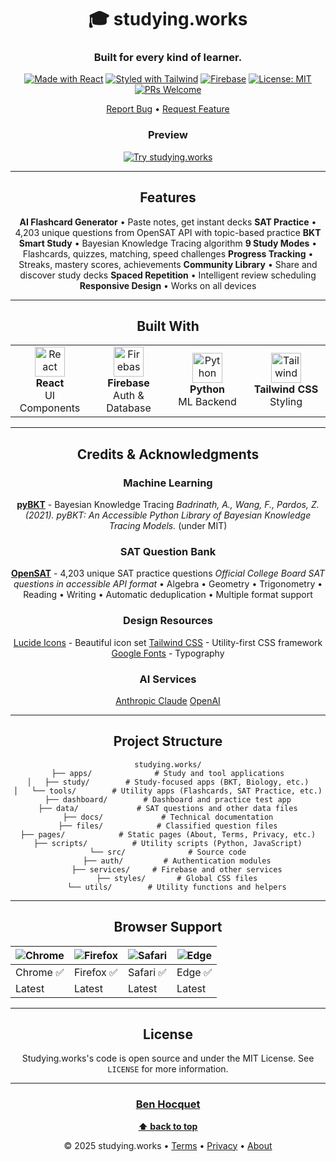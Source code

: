 <div align="center">

# 🎓 studying.works

### Built for every kind of learner.

[![Made with React](https://img.shields.io/badge/React-18-61dafb?logo=react&logoColor=white)](https://react.dev/)
[![Styled with Tailwind](https://img.shields.io/badge/Tailwind-CSS-38bdf8?logo=tailwindcss&logoColor=white)](https://tailwindcss.com/)
[![Firebase](https://img.shields.io/badge/Firebase-Backend-ffca28?logo=firebase&logoColor=black)](https://firebase.google.com/)
[![License: MIT](https://img.shields.io/badge/License-MIT-blue.svg)](LICENSE)
[![PRs Welcome](https://img.shields.io/badge/PRs-welcome-brightgreen.svg)](CONTRIBUTING.md)

[Report Bug](https://github.com/benpitt/studying.works/issues) • [Request Feature](https://github.com/benpitt/studying.works/issues)

<div align="center">

### Preview

<a href="https://studying.works">
  <img src="https://img.shields.io/badge/🎓_Try_It_Live-studying.works-667eea?style=for-the-badge" alt="Try studying.works"/>
</a>

</div>

---

## Features

 **AI Flashcard Generator** • Paste notes, get instant decks
 **SAT Practice** • 4,203 unique questions from OpenSAT API with topic-based practice
 **BKT Smart Study** • Bayesian Knowledge Tracing algorithm
 **9 Study Modes** • Flashcards, quizzes, matching, speed challenges
**Progress Tracking** • Streaks, mastery scores, achievements
**Community Library** • Share and discover study decks
**Spaced Repetition** • Intelligent review scheduling
**Responsive Design** • Works on all devices  

---

## Built With

<table>
<tr>
<td align="center" width="25%">
<img src="https://cdn.jsdelivr.net/gh/devicons/devicon/icons/react/react-original.svg" width="48" height="48" alt="React" />
<br><strong>React</strong>
<br>UI Components
</td>
<td align="center" width="25%">
<img src="https://cdn.jsdelivr.net/gh/devicons/devicon/icons/firebase/firebase-plain.svg" width="48" height="48" alt="Firebase" />
<br><strong>Firebase</strong>
<br>Auth & Database
</td>
<td align="center" width="25%">
<img src="https://cdn.jsdelivr.net/gh/devicons/devicon/icons/python/python-original.svg" width="48" height="48" alt="Python" />
<br><strong>Python</strong>
<br>ML Backend
</td>
<td align="center" width="25%">
<img src="https://upload.wikimedia.org/wikipedia/commons/thumb/d/d5/Tailwind_CSS_Logo.svg/2560px-Tailwind_CSS_Logo.svg.png" width="48" height="48" alt="Tailwind" />
<br><strong>Tailwind CSS</strong>
<br>Styling
</td>
</tr>
</table>

---

##  Credits & Acknowledgments

### Machine Learning
**[pyBKT](https://github.com/CAHLR/pyBKT)** - Bayesian Knowledge Tracing
*Badrinath, A., Wang, F., Pardos, Z. (2021). pyBKT: An Accessible Python Library of Bayesian Knowledge Tracing Models.*
(under MIT)

### SAT Question Bank
**[OpenSAT](https://github.com/opensat/opensat)** - 4,203 unique SAT practice questions
*Official College Board SAT questions in accessible API format*
• Algebra • Geometry • Trigonometry • Reading • Writing
• Automatic deduplication • Multiple format support

### Design Resources
[Lucide Icons](https://lucide.dev/) - Beautiful icon set
[Tailwind CSS](https://tailwindcss.com/) - Utility-first CSS framework
[Google Fonts](https://fonts.google.com/) - Typography


### AI Services
[Anthropic Claude](https://www.anthropic.com/claude)
[OpenAI](https://openai.com/) 


---

## Project Structure

```
studying.works/
├── apps/              # Study and tool applications
│   ├── study/        # Study-focused apps (BKT, Biology, etc.)
│   └── tools/        # Utility apps (Flashcards, SAT Practice, etc.)
├── dashboard/        # Dashboard and practice test app
├── data/             # SAT questions and other data files
├── docs/             # Technical documentation
├── files/            # Classified question files
├── pages/            # Static pages (About, Terms, Privacy, etc.)
├── scripts/          # Utility scripts (Python, JavaScript)
└── src/              # Source code
    ├── auth/         # Authentication modules
    ├── services/     # Firebase and other services
    ├── styles/       # Global CSS files
    └── utils/        # Utility functions and helpers
```

---

## Browser Support

| ![Chrome](https://raw.githubusercontent.com/alrra/browser-logos/master/src/chrome/chrome_48x48.png) | ![Firefox](https://raw.githubusercontent.com/alrra/browser-logos/master/src/firefox/firefox_48x48.png) | ![Safari](https://raw.githubusercontent.com/alrra/browser-logos/master/src/safari/safari_48x48.png) | ![Edge](https://raw.githubusercontent.com/alrra/browser-logos/master/src/edge/edge_48x48.png) |
| --- | --- | --- | --- |
| Chrome ✅ | Firefox ✅ | Safari ✅ | Edge ✅ |
| Latest | Latest | Latest | Latest |

---

## License

Studying.works's code is open source and under the MIT License. See `LICENSE` for more information.

---

<div align="center">

### [Ben Hocquet](https://github.com/Benpitt)

**[⬆ back to top](#-studyingworks)**



© 2025 studying.works • [Terms](https://studying.works/terms.html) • [Privacy](https://studying.works/privacy.html) • [About](https://studying.works/about.html)

</div>
